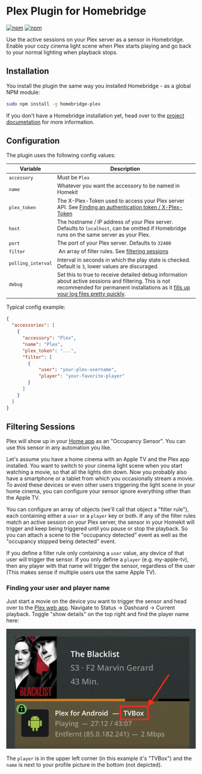 # Plex Plugin for Homebridge
[![npm](https://img.shields.io/npm/v/homebridge-plex.svg)](https://www.npmjs.com/package/homebridge-plex)
[![npm](https://img.shields.io/npm/dt/homebridge-plex.svg)](https://www.npmjs.com/package/homebridge-plex)

Use the active sessions on your Plex server as a sensor in Homebridge. Enable your cozy cinema light scene when Plex starts playing and go back to your normal lighting when playback stops.

## Installation

You install the plugin the same way you installed Homebridge - as a global NPM module:

```bash
sudo npm install -g homebridge-plex
```

If you don't have a Homebridge installation yet, head over to the [project documetation](https://github.com/nfarina/homebridge) for more information.

## Configuration

The plugin uses the following config values:

Variable | Description
-------- | -----------
`accessory` | Must be `Plex`
`name` | Whatever you want the accessory to be named in Homekit
`plex_token` | The X-Plex-Token used to access your Plex server API. See [Finding an authentication token / X-Plex-Token](https://support.plex.tv/hc/en-us/articles/204059436-Finding-an-authentication-token-X-Plex-Token)
`host` | The hostname / IP address of your Plex server. Defaults to `localhost`, can be omitted if Homebridge runs on the same server as your Plex.
`port` | The port of your Plex server. Defaults to `32400`
`filter` | An array of filter rules. See [filtering sessions](#filtering-sessions)
`polling_interval` | Interval in seconds in which the play state is checked. Default is `3`, lower values are discuraged.
`debug` | Set this to true to receive detailed debug information about active sessions and filtering. This is not recommended for permanent installations as it [fills up your log files pretty quickly](https://github.com/mpbzh/homebridge-plex/issues/6).

Typical config example:
```json
{
  "accessories": [
    {
      "accessory": "Plex",
      "name": "Plex",
      "plex_token": "...",
      "filter": [
        {
            "user": "your-plex-username",
            "player": "your-favorite-player"
        }
      ]
    }
  ]
}
```

## Filtering Sessions

Plex will show up in your [Home app](https://www.apple.com/ios/home/) as an "Occupancy Sensor". You can use this sensor in any automation you like.

Let's assume you have a home cinema with an Apple TV and the Plex app installed. You want to switch to your cinema light scene when you start watching a movie, so that all the lights dim down.
Now you probably also have a smartphone or a tablet from which you occasionally stream a movie. To avoid these devices or even other users triggering the light scene in your home cinema, you can configure your sensor ignore everything other than the Apple TV.

You can configure an array of objects (we'll call that object a "filter rule"), each containing either a `user` or a `player` key or both. If any of the filter rules match an active session on your Plex server, the sensor in your Homekit will trigger and keep being triggered until you pause or stop the playback. So you can attach a scene to the "occupancy detected" event as well as the "occupancy stopped being detected" event.

If you define a filter rule only containing a `user` value, any device of that user will trigger the sensor. If you only define a `player` (e.g. my-apple-tv), then any player with that name will trigger the sensor, regardless of the user (This makes sense if multiple users use the same Apple TV).

### Finding your user and player name

Just start a movie on the device you want to trigger the sensor and head over to the [Plex web app](https://app.plex.tv/desktop). Navigate to Status -> Dashoard -> Current playback. Toggle "show details" on the top right and find the player name here:

![Now Playing in the Plex web app](doc/now-playing.png)

The `player` is in the upper left corner (in this example it's "TVBox") and the `name` is next to your profile picture in the bottom (not depicted).
